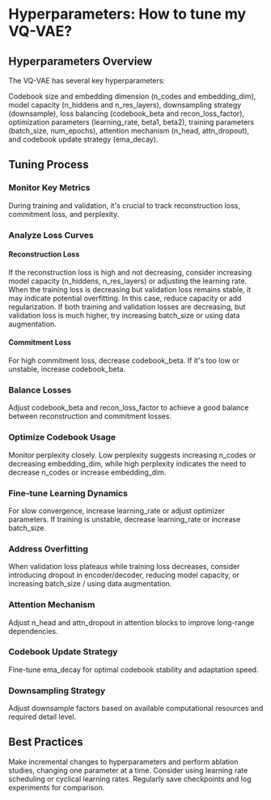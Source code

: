 # Hyperparameters: How to tune my VQ-VAE?

## Hyperparameters Overview

The VQ-VAE has several key hyperparameters:

Codebook size and embedding dimension (n_codes and embedding_dim), model capacity (n_hiddens and n_res_layers), downsampling strategy (downsample), loss balancing (codebook_beta and recon_loss_factor), optimization parameters (learning_rate, beta1, beta2), training parameters (batch_size, num_epochs), attention mechanism (n_head, attn_dropout), and codebook update strategy (ema_decay).

## Tuning Process

### Monitor Key Metrics

During training and validation, it's crucial to track reconstruction loss, commitment loss, and perplexity.

### Analyze Loss Curves

#### Reconstruction Loss

If the reconstruction loss is high and not decreasing, consider increasing model capacity (n_hiddens, n_res_layers) or adjusting the learning rate. When the training loss is decreasing but validation loss remains stable, it may indicate potential overfitting. In this case, reduce capacity or add regularization. If both training and validation losses are decreasing, but validation loss is much higher, try increasing batch_size or using data augmentation.

#### Commitment Loss

For high commitment loss, decrease codebook_beta. If it's too low or unstable, increase codebook_beta.

### Balance Losses

Adjust codebook_beta and recon_loss_factor to achieve a good balance between reconstruction and commitment losses.

### Optimize Codebook Usage

Monitor perplexity closely. Low perplexity suggests increasing n_codes or decreasing embedding_dim, while high perplexity indicates the need to decrease n_codes or increase embedding_dim.

### Fine-tune Learning Dynamics

For slow convergence, increase learning_rate or adjust optimizer parameters. If training is unstable, decrease learning_rate or increase batch_size.

### Address Overfitting

When validation loss plateaus while training loss decreases, consider introducing dropout in encoder/decoder, reducing model capacity, or increasing batch_size / using data augmentation.

### Attention Mechanism

Adjust n_head and attn_dropout in attention blocks to improve long-range dependencies.

### Codebook Update Strategy

Fine-tune ema_decay for optimal codebook stability and adaptation speed.

### Downsampling Strategy

Adjust downsample factors based on available computational resources and required detail level.

## Best Practices

Make incremental changes to hyperparameters and perform ablation studies, changing one parameter at a time. Consider using learning rate scheduling or cyclical learning rates. Regularly save checkpoints and log experiments for comparison.
